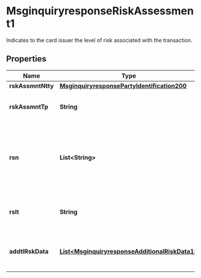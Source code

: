 

# MsginquiryresponseRiskAssessment1

Indicates to the card issuer the level of risk associated with the transaction.

## Properties

| Name | Type | Description | Notes |
|------------ | ------------- | ------------- | -------------|
|**rskAssmntNtty** | [**MsginquiryresponsePartyIdentification200**](MsginquiryresponsePartyIdentification200.md) |  |  [optional] |
|**rskAssmntTp** | **String** | The type of Risk Assessment performed. |  [optional] |
|**rsn** | **List&lt;String&gt;** | The code(s) indentify the factor(s) that contributed to the Risk Score. |  [optional] |
|**rslt** | **String** | The score indicating the level of risk for the transaction. |  [optional] |
|**addtlRskData** | [**List&lt;MsginquiryresponseAdditionalRiskData1&gt;**](MsginquiryresponseAdditionalRiskData1.md) | Additional risk data associated with the transaction. |  [optional] |



